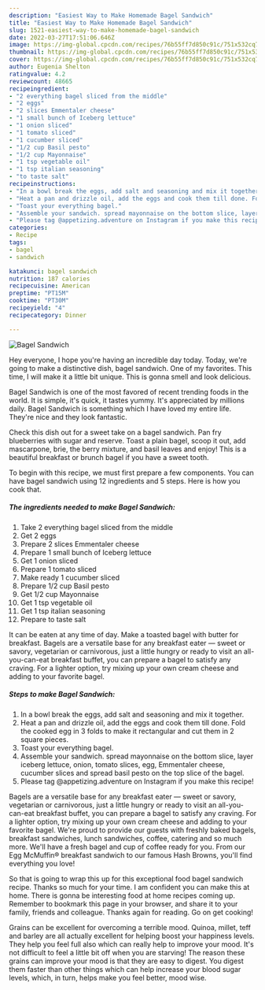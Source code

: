 ```yaml
---
description: "Easiest Way to Make Homemade Bagel Sandwich"
title: "Easiest Way to Make Homemade Bagel Sandwich"
slug: 1521-easiest-way-to-make-homemade-bagel-sandwich
date: 2022-03-27T17:51:06.646Z
image: https://img-global.cpcdn.com/recipes/76b55ff7d850c91c/751x532cq70/bagel-sandwich-recipe-main-photo.jpg
thumbnail: https://img-global.cpcdn.com/recipes/76b55ff7d850c91c/751x532cq70/bagel-sandwich-recipe-main-photo.jpg
cover: https://img-global.cpcdn.com/recipes/76b55ff7d850c91c/751x532cq70/bagel-sandwich-recipe-main-photo.jpg
author: Eugenia Shelton
ratingvalue: 4.2
reviewcount: 48665
recipeingredient:
- "2 everything bagel sliced from the middle"
- "2 eggs"
- "2 slices Emmentaler cheese"
- "1 small bunch of Iceberg lettuce"
- "1 onion sliced"
- "1 tomato sliced"
- "1 cucumber sliced"
- "1/2 cup Basil pesto"
- "1/2 cup Mayonnaise"
- "1 tsp vegetable oil"
- "1 tsp italian seasoning"
- "to taste salt"
recipeinstructions:
- "In a bowl break the eggs, add salt and seasoning and mix it together."
- "Heat a pan and drizzle oil, add the eggs and cook them till done. Fold the cooked egg in 3 folds to make it rectangular and cut them in 2 square pieces."
- "Toast your everything bagel."
- "Assemble your sandwich. spread mayonnaise on the bottom slice, layer iceberg lettuce, onion, tomato slices, egg, Emmentaler cheese, cucumber slices and spread basil pesto on the top slice of the bagel."
- "Please tag @appetizing.adventure on Instagram if you make this recipe!"
categories:
- Recipe
tags:
- bagel
- sandwich

katakunci: bagel sandwich 
nutrition: 187 calories
recipecuisine: American
preptime: "PT15M"
cooktime: "PT30M"
recipeyield: "4"
recipecategory: Dinner

---
```



![Bagel Sandwich](https://img-global.cpcdn.com/recipes/76b55ff7d850c91c/751x532cq70/bagel-sandwich-recipe-main-photo.jpg)

Hey everyone, I hope you're having an incredible day today. Today, we're going to make a distinctive dish, bagel sandwich. One of my favorites. This time, I will make it a little bit unique. This is gonna smell and look delicious.

Bagel Sandwich is one of the most favored of recent trending foods in the world. It is simple, it's quick, it tastes yummy. It's appreciated by millions daily. Bagel Sandwich is something which I have loved my entire life. They're nice and they look fantastic.

Check this dish out for a sweet take on a bagel sandwich. Pan fry blueberries with sugar and reserve. Toast a plain bagel, scoop it out, add mascarpone, brie, the berry mixture, and basil leaves and enjoy! This is a beautiful breakfast or brunch bagel if you have a sweet tooth.


To begin with this recipe, we must first prepare a few components. You can have bagel sandwich using 12 ingredients and 5 steps. Here is how you cook that.

<!--inarticleads1-->

##### The ingredients needed to make Bagel Sandwich:

1. Take 2 everything bagel sliced from the middle
1. Get 2 eggs
1. Prepare 2 slices Emmentaler cheese
1. Prepare 1 small bunch of Iceberg lettuce
1. Get 1 onion sliced
1. Prepare 1 tomato sliced
1. Make ready 1 cucumber sliced
1. Prepare 1/2 cup Basil pesto
1. Get 1/2 cup Mayonnaise
1. Get 1 tsp vegetable oil
1. Get 1 tsp italian seasoning
1. Prepare to taste salt


It can be eaten at any time of day. Make a toasted bagel with butter for breakfast. Bagels are a versatile base for any breakfast eater — sweet or savory, vegetarian or carnivorous, just a little hungry or ready to visit an all-you-can-eat breakfast buffet, you can prepare a bagel to satisfy any craving. For a lighter option, try mixing up your own cream cheese and adding to your favorite bagel. 

<!--inarticleads2-->

##### Steps to make Bagel Sandwich:

1. In a bowl break the eggs, add salt and seasoning and mix it together.
1. Heat a pan and drizzle oil, add the eggs and cook them till done. Fold the cooked egg in 3 folds to make it rectangular and cut them in 2 square pieces.
1. Toast your everything bagel.
1. Assemble your sandwich. spread mayonnaise on the bottom slice, layer iceberg lettuce, onion, tomato slices, egg, Emmentaler cheese, cucumber slices and spread basil pesto on the top slice of the bagel.
1. Please tag @appetizing.adventure on Instagram if you make this recipe!


Bagels are a versatile base for any breakfast eater — sweet or savory, vegetarian or carnivorous, just a little hungry or ready to visit an all-you-can-eat breakfast buffet, you can prepare a bagel to satisfy any craving. For a lighter option, try mixing up your own cream cheese and adding to your favorite bagel. We&#39;re proud to provide our guests with freshly baked bagels, breakfast sandwiches, lunch sandwiches, coffee, catering and so much more. We&#39;ll have a fresh bagel and cup of coffee ready for you. From our Egg McMuffin® breakfast sandwich to our famous Hash Browns, you&#39;ll find everything you love! 

So that is going to wrap this up for this exceptional food bagel sandwich recipe. Thanks so much for your time. I am confident you can make this at home. There is gonna be interesting food at home recipes coming up. Remember to bookmark this page in your browser, and share it to your family, friends and colleague. Thanks again for reading. Go on get cooking!

Grains can be excellent for overcoming a terrible mood. Quinoa, millet, teff and barley are all actually excellent for helping boost your happiness levels. They help you feel full also which can really help to improve your mood. It's not difficult to feel a little bit off when you are starving! The reason these grains can improve your mood is that they are easy to digest. You digest them faster than other things which can help increase your blood sugar levels, which, in turn, helps make you feel better, mood wise.
